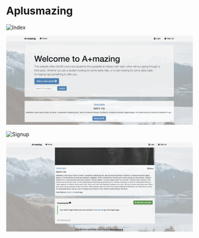 # Aplusmazing

![Index](Images/1.png)

![Home](Images/2.png)

![Signup](Images/3.png)

![View Profile](Images/4.png)
